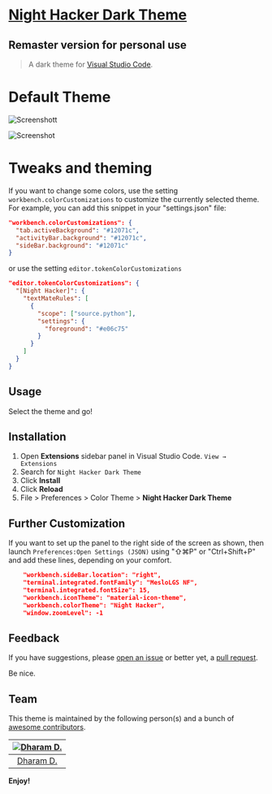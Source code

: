 # [Night Hacker Dark Theme](https://marketplace.visualstudio.com/items?itemName=ddh4r4m.night-hacker-dark-theme)

## Remaster version for personal use

> A dark theme for [Visual Studio Code](http://code.visualstudio.com).


# Default Theme
![Screenshott](https://raw.githubusercontent.com/rkstrdee/night-hacker-dark-theme/main/screenshots/NightHacker_default_Theme_banner.png)


![Screenshot](https://raw.githubusercontent.com/rkstrdee/night-hacker-dark-theme/a3b41d2faa9fadc130283665f839438814055afe/screenshots/NightHacker_default_Theme.png)

# Tweaks and theming

If you want to change some colors, use the setting `workbench.colorCustomizations` 
to customize the currently selected theme. For example, you can add this snippet in your "settings.json" file:

```json
"workbench.colorCustomizations": {
  "tab.activeBackground": "#12071c",
  "activityBar.background": "#12071c",
  "sideBar.background": "#12071c"
}
```

or use the setting `editor.tokenColorCustomizations`

```json
"editor.tokenColorCustomizations": {
  "[Night Hacker]": {
    "textMateRules": [
      {
        "scope": ["source.python"],
        "settings": {
          "foreground": "#e06c75"
        }
      }
    ]
  }
}
```
## Usage

Select the theme and go!

## Installation

1. Open **Extensions** sidebar panel in Visual Studio Code. `View → Extensions`
1. Search for `Night Hacker Dark Theme`
1. Click **Install**
1. Click **Reload**
1. File > Preferences > Color Theme > **Night Hacker Dark Theme**

## Further Customization
If you want to set up the panel to the right side of the screen as shown,
then launch `Preferences:Open Settings (JSON)` using "⇧⌘P" or "Ctrl+Shift+P" and add these lines, depending on your comfort.
```json
    "workbench.sideBar.location": "right",    
    "terminal.integrated.fontFamily": "MesloLGS NF",
    "terminal.integrated.fontSize": 15,
    "workbench.iconTheme": "material-icon-theme",
    "workbench.colorTheme": "Night Hacker",
    "window.zoomLevel": -1
```

## Feedback

If you have suggestions, please [open an issue](https://github.com/rkstrdee/night-hacker-dark-theme/issues) or better yet, a [pull request](https://github.com/rkstrdee/night-hacker-dark-theme/pulls).

Be nice.


## Team

This theme is maintained by the following person(s) and a bunch of [awesome contributors](https://github.com/rkstrdee/night-hacker-dark-theme/graphs/contributors).

[![Dharam D.](https://avatars.githubusercontent.com/u/42842402?v=4&s=70)](https://github.com/rkstrdee) |
:---: |
[Dharam D.](https://github.com/rkstrdee) |



**Enjoy!**
